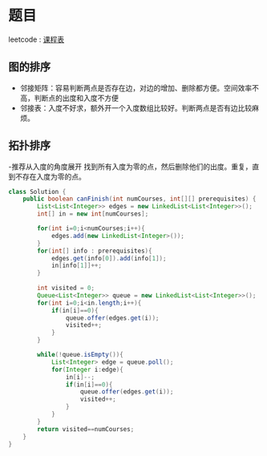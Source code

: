# 题目
leetcode : [课程表](https://leetcode-cn.com/problems/course-schedule/)


## 图的排序
- 邻接矩阵：容易判断两点是否存在边，对边的增加、删除都方便。空间效率不高，判断点的出度和入度不方便
- 邻接表：入度不好求，额外开一个入度数组比较好。判断两点是否有边比较麻烦。
## 拓扑排序
-推荐从入度的角度展开
找到所有入度为零的点，然后删除他们的出度。重复，直到不存在入度为零的点。

```Java
class Solution {
    public boolean canFinish(int numCourses, int[][] prerequisites) {
        List<List<Integer>> edges = new LinkedList<List<Integer>>();
        int[] in = new int[numCourses];

        for(int i=0;i<numCourses;i++){
            edges.add(new LinkedList<Integer>());
        }
        for(int[] info : prerequisites){
            edges.get(info[0]).add(info[1]);
            in[info[1]]++;
        }
        
        int visited = 0;
        Queue<List<Integer>> queue = new LinkedList<List<Integer>>();
        for(int i=0;i<in.length;i++){
            if(in[i]==0){
                queue.offer(edges.get(i));
                visited++;
            }
        }

        while(!queue.isEmpty()){
            List<Integer> edge = queue.poll();
            for(Integer i:edge){
                in[i]--;
                if(in[i]==0){
                    queue.offer(edges.get(i));
                    visited++;
                }
            }
        }
        return visited==numCourses;
    }
}
```
